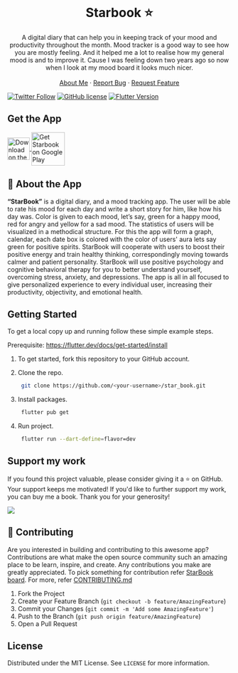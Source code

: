 <!-- PROJECT LOGO -->
<br />
<p align="center">
  <h1 align="center">Starbook ⭐️</h1>
  <p align="center">
    A digital diary that can help you in keeping track of your mood and productivity throughout the month. Mood tracker is a good way to see how you are mostly feeling. And it helped me a lot to realise how my general mood is and to improve it. Cause I was feeling down two years ago so now when I look at my mood board it looks much nicer.
    <br />
    <br />
    <a href="https://hashirshoaeb.com">About Me</a>
    ·
    <a href="https://github.com/hashirshoaeb/star_book/issues">Report Bug</a>
    ·
    <a href="https://github.com/hashirshoaeb/star_book/issues">Request Feature</a>
  </p>
</p>


[![Twitter Follow](https://img.shields.io/twitter/follow/hashirshoaeb?color=ffcc66&logo=twitter&logoColor=ffffff&style=for-the-badge)](https://twitter.com/hashirshoaeb)
[![GitHub license](https://img.shields.io/github/license/hashirshoaeb/star_book?style=for-the-badge)](https://github.com/hashirshoaeb/star_book/blob/master/LICENSE)
[![Flutter Version](https://img.shields.io/static/v1?label=Flutter&message=3.10.1&color=ffcc66&style=for-the-badge)](https://flutter.dev/docs/development/tools/sdk/releases)

## Get the App


<div>
  <a 
    href="https://apps.apple.com/us/app/starbook-journal-ai-diary/id1552418289?itsct=apps_box&amp;itscg=30200"
    >
    <img
      align="center"
      style="height: 50px"
      src="https://tools.applemediaservices.com/api/badges/download-on-the-app-store/white/en-US" 
      alt="Download on the App Store"/>
  </a>
  <a 
    href='https://play.google.com/store/apps/details?id=com.hashirshoaeb.StarBook'>
      <img
        align="center"
        style="height: 75px"
        src='https://play.google.com/intl/en_us/badges/static/images/badges/en_badge_web_generic.png'
        alt='Get Starbook on Google Play' />
  </a>
</div>

## 📝 About the App

**“StarBook”** is a digital diary, and a mood tracking app. The user will be able to rate his mood for each day and write a short story for him, like how his day was. Color is given to each mood, let’s say, green for a happy mood, red for angry and yellow for a sad mood. The statistics of users will be visualized in a methodical structure. For this the app will form a graph, calendar, each date box is colored with the color of users' aura lets say green for positive spirits. StarBook will cooperate with users to boost their positive energy and train healthy thinking, correspondingly moving towards calmer and patient personality. StarBook will use positive psychology and cognitive behavioral therapy for you to better understand yourself, overcoming stress, anxiety, and depressions. The app is all in all focused to give personalized experience to every individual user, increasing their productivity, objectivity, and emotional health.


## Getting Started

To get a local copy up and running follow these simple example steps.

Prerequisite: https://flutter.dev/docs/get-started/install

1. To get started, fork this repository to your GitHub account.

2. Clone the repo.
    ```sh
     git clone https://github.com/<your-username>/star_book.git
    ```
3. Install packages.
    ```sh
     flutter pub get
    ```
4. Run project.
    ```sh
     flutter run --dart-define=flavor=dev
    ```

## Support my work

If you found this project valuable, please consider giving it a ⭐️ on GitHub. Your support keeps me motivated! If you'd like to further support my work, you can buy me a book. Thank you for your generosity!

<div>
  <a href="https://www.buymeacoffee.com/hashirshoaeb"><img src="https://img.buymeacoffee.com/button-api/?text=Buy me a book&emoji=📖&slug=hashirshoaeb&button_colour=5F7FFF&font_colour=ffffff&font_family=Cookie&outline_colour=000000&coffee_colour=FFDD00" /></a>
 </div>

## 🤝 Contributing

Are you interested in building and contributing to this awesome app? Contributions are what make the open source community such an amazing place to be learn, inspire, and create. Any contributions you make are greatly appreciated. To pick something for contribution refer [StarBook board](https://github.com/Blocship/star_book/issues). For more, refer [CONTRIBUTING.md](CONTRIBUTING.md)

1. Fork the Project
2. Create your Feature Branch (`git checkout -b feature/AmazingFeature`)
3. Commit your Changes (`git commit -m 'Add some AmazingFeature'`)
4. Push to the Branch (`git push origin feature/AmazingFeature`)
5. Open a Pull Request

## License

Distributed under the MIT License. See `LICENSE` for more information.
